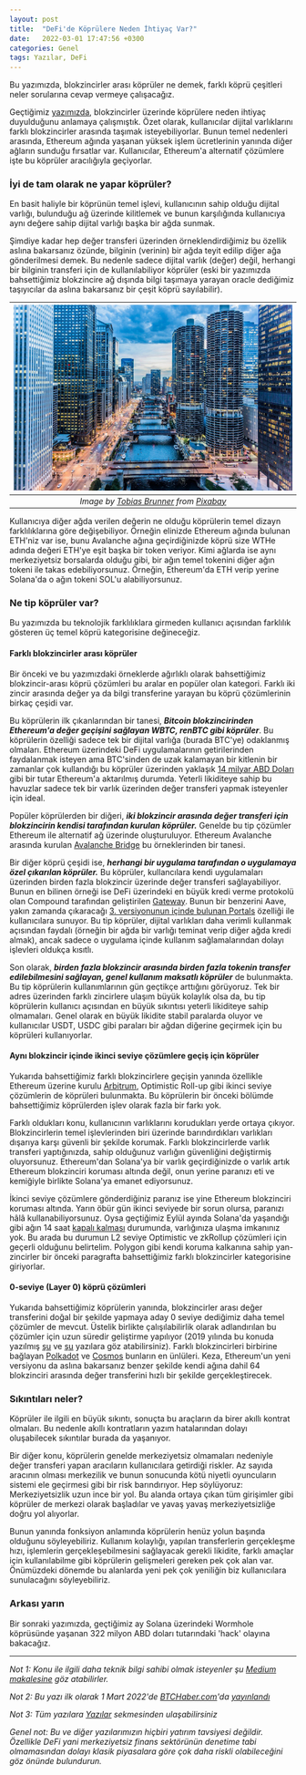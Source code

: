 ```yaml
---
layout: post
title:  "DeFi'de Köprülere Neden İhtiyaç Var?"
date:   2022-03-01 17:47:56 +0300
categories: Genel
tags: Yazılar, DeFi
---
```


Bu yazımızda, blokzincirler arası köprüler ne demek, farklı köprü çeşitleri neler sorularına cevap vermeye çalışacağız. 

Geçtiğimiz [yazımızda](/genel/2022/02/16/defi-de-koprulere-neden-ihtiyac-var.html), blokzincirler üzerinde köprülere neden ihtiyaç duyulduğunu anlamaya çalışmıştık. Özet olarak, kullanıcılar dijital varlıklarını farklı blokzincirler arasında taşımak isteyebiliyorlar. Bunun temel nedenleri arasında, Ethereum ağında yaşanan yüksek işlem ücretlerinin yanında diğer ağların sunduğu fırsatlar var.  Kullanıcılar, Ethereum'a alternatif çözümlere işte bu köprüler aracılığıyla geçiyorlar.

### İyi de tam olarak ne yapar köprüler?
En basit haliyle bir köprünün temel işlevi, kullanıcının sahip olduğu dijital varlığı, bulunduğu ağ üzerinde kilitlemek ve bunun karşılığında kullanıcıya aynı değere sahip dijital varlığı başka bir ağda sunmak. 

Şimdiye kadar hep değer transferi üzerinden örneklendirdiğimiz bu özellik aslına bakarsanız özünde, bilginin (verinin) bir ağda teyit edilip diğer ağa gönderilmesi demek. Bu nedenle sadece dijital varlık (değer) değil, herhangi bir bilginin transferi için de kullanılabiliyor köprüler (eski bir yazımızda bahsettiğimiz blokzincire ağ dışında bilgi taşımaya yarayan oracle dediğimiz taşıyıcılar da aslına bakarsanız bir çeşit köprü sayılabilir). 

| ![river_bridge](/assets/river-6175173_800.jpg)|
|:--:| 
| *Image by [Tobias Brunner](https://pixabay.com/users/tobiasbrunner-13708887) from [Pixabay](https://pixabay.com/)*|

Kullanıcıya diğer ağda verilen değerin ne olduğu köprülerin temel dizayn farklılıklarına göre değişebiliyor. Örneğin elinizde Ethereum ağında bulunan ETH'niz var ise, bunu Avalanche ağına geçirdiğinizde köprü size WTHe adında değeri ETH'ye eşit başka bir token veriyor. Kimi ağlarda ise aynı merkeziyetsiz borsalarda olduğu gibi, bir ağın temel tokenini diğer ağın tokeni ile takas edebiliyorsunuz. Örneğin, Ethereum'da ETH verip yerine Solana'da o ağın tokeni SOL'u alabiliyorsunuz.


### Ne tip köprüler var?

Bu yazımızda bu teknolojik farklılıklara girmeden kullanıcı açısından farklılık gösteren üç temel köprü kategorisine değineceğiz. 

#### Farklı blokzincirler arası köprüler
Bir önceki ve bu yazımızdaki örneklerde ağırlıklı olarak bahsettiğimiz blokzincir-arası köprü çözümleri bu aralar en popüler olan kategori. Farklı iki zincir arasında değer ya da bilgi transferine yarayan bu köprü çözümlerinin birkaç çeşidi var.

Bu köprülerin ilk çıkanlarından bir tanesi, ***Bitcoin blokzincirinden Ethereum'a değer geçişini sağlayan WBTC, renBTC gibi köprüler***. Bu köprülerin özelliği sadece tek bir dijital varlığa (burada BTC'ye) odaklanmış olmaları. Ethereum üzerindeki DeFi uygulamalarının getirilerinden faydalanmak isteyen ama BTC'sinden de uzak kalamayan bir kitlenin bir zamanlar çok kullandığı bu köprüler üzerinden yaklaşık [14 milyar ABD Doları](https://btconethereum.com/) gibi bir tutar Ethereum'a aktarılmış durumda. Yeterli likiditeye sahip bu havuzlar sadece tek bir varlık üzerinden değer transferi yapmak isteyenler için ideal. 

Popüler köprülerden bir diğeri, ***iki blokzincir arasında değer transferi için blokzincirin kendisi tarafından kurulan köprüler.*** Genelde bu tip çözümler Ethereum ile alternatif ağ üzerinde oluşturuluyor. Ethereum Avalanche arasında kurulan [Avalanche Bridge](https://bridge.avax.network/) bu örneklerinden bir tanesi. 

Bir diğer köprü çeşidi ise, ***herhangi bir uygulama tarafından o uygulamaya özel çıkarılan köprüler.*** Bu köprüler, kullancılara kendi uygulamaları üzerinden birden fazla blokzincir üzerinde değer transferi sağlayabiliyor. Bunun en bilinen örneği ise DeFi üzerindeki en büyük kredi verme protokolü olan Compound tarafından geliştirilen [Gateway](https://compound.cash/). Bunun bir benzerini Aave, yakın zamanda çıkaracağı [3. versiyonunun içinde bulunan Portals](https://docs.aave.com/developers/getting-started/v3-overview) özelliği ile kullanıcılara sunuyor.  Bu tip köprüler, dijital varlıkları daha verimli kullanmak açısından faydalı (örneğin bir ağda bir varlığı teminat verip diğer ağda kredi almak), ancak sadece o uygulama içinde kullanım sağlamalarından dolayı işlevleri oldukça kısıtlı. 

Son olarak, ***birden fazla blokzincir arasında birden fazla tokenin transfer edilebilmesini sağlayan, genel kullanım maksatlı köprüler*** de bulunmakta. Bu tip köprülerin kullanımlarının gün geçtikçe arttığını görüyoruz. Tek bir adres üzerinden farklı zincirlere ulaşım büyük kolaylık olsa da, bu tip köprülerin kullanıcı açısından en büyük sıkıntısı yeterli likiditeye sahip olmamaları. Genel olarak en büyük likidite stabil paralarda oluyor ve kullanıcılar USDT, USDC gibi paraları bir ağdan diğerine geçirmek için bu köprüleri kullanıyorlar. 

#### Aynı blokzincir içinde ikinci seviye çözümlere geçiş için köprüler
Yukarıda bahsettiğimiz farklı blokzincirlere geçişin yanında özellikle Ethereum üzerine kurulu [Arbitrum](https://bridge.arbitrum.io/), Optimistic Roll-up gibi ikinci seviye çözümlerin de köprüleri bulunmakta. Bu köprülerin bir önceki bölümde bahsettiğimiz köprülerden işlev olarak fazla bir farkı yok. 

Farklı oldukları konu, kullanıcının varlıklarını korudukları yerde ortaya çıkıyor. Blokzincirlerin temel işlevlerinden biri üzerinde barındırdıkları varlıkları dışarıya karşı güvenli bir şekilde korumak. Farklı blokzincirlerde varlık transferi yaptığınızda, sahip olduğunuz varlığın güvenliğini değiştirmiş oluyorsunuz. Ethereum'dan Solana'ya bir varlık geçirdiğinizde o varlık artık Ethereum blokzinciri koruması altında değil, onun yerine paranızı eti ve kemiğiyle birlikte Solana'ya emanet ediyorsunuz. 

İkinci seviye çözümlere gönderdiğiniz paranız ise yine Ethereum blokzinciri koruması altında. Yarın öbür gün ikinci seviyede bir sorun olursa, paranızı hâlâ kullanabiliyorsunuz. Oysa geçtiğimiz Eylül ayında Solana'da yaşandığı gibi ağın 14 saat [kapalı kalması](https://decrypt.co/81004/solana-back-online-following-downtime-network-restart) durumunda, varlığınıza ulaşma imkanınız yok. Bu arada bu durumun L2 seviye Optimistic ve zkRollup çözümleri için geçerli olduğunu belirtelim. Polygon gibi kendi koruma kalkanına sahip yan-zincirler bir önceki paragrafta bahsettiğimiz farklı blokzincirler kategorisine giriyorlar. 

####  0-seviye (Layer 0) köprü çözümleri
Yukarıda bahsettiğimiz köprülerin yanında, blokzincirler arası değer transferini doğal bir şekilde yapmaya aday 0 seviye dediğimiz daha temel çözümler de mevcut. Üstelik birlikte çalışılabilirlik olarak adlandırılan bu çözümler için uzun süredir geliştirme yapılıyor (2019 yılında bu konuda yazılmış [şu](https://medium.com/turansert/bir-blockchain-di%C4%9Feri-ile-konu%C5%9Fur-mu-180866895f83) ve [şu](https://medium.com/turansert/blockchainler-i%C3%A7in-b%C3%BCy%C3%BCmenin-yolu-kar%C5%9F%C4%B1l%C4%B1kl%C4%B1-konu%C5%9Fup-payla%C5%9Fmak-d1fe44cdd45c) yazılara göz atabilirsiniz). Farklı blokzincirleri birbirine bağlayan [Polkadot](https://polkadot.network/) ve [Cosmos](https://cosmos.network/) bunların en ünlüleri. Keza, Ethereum'un yeni versiyonu da aslına bakarsanız benzer şekilde kendi ağına dahil 64 blokzinciri arasında değer transferini hızlı bir şekilde gerçekleştirecek. 

### Sıkıntıları neler?
Köprüler ile ilgili en büyük sıkıntı, sonuçta bu araçların da birer akıllı kontrat olmaları. Bu nedenle akıllı kontratların yazım hatalarından dolayı oluşabilecek sıkıntılar burada da yaşanıyor. 

Bir diğer konu, köprülerin genelde merkeziyetsiz olmamaları nedeniyle değer transferi yapan aracıların kullanıcılara getirdiği riskler. Az sayıda aracının olması merkezilik ve bunun sonucunda kötü niyetli oyuncuların sistemi ele geçirmesi gibi bir risk barındırıyor. Hep söylüyoruz: Merkeziyetsizlik uzun ince bir yol. Bu alanda ortaya çıkan tüm girişimler gibi köprüler de merkezi olarak başladılar ve yavaş yavaş merkeziyetsizliğe doğru yol alıyorlar. 

Bunun yanında fonksiyon anlamında köprülerin henüz yolun başında olduğunu söyleyebiliriz. Kullanım kolaylığı, yapılan transferlerin gerçekleşme hızı, işlemlerin gerçekleşebilmesini sağlayacak gerekli likidite, farklı amaçlar için kullanılabilme gibi köprülerin gelişmeleri gereken pek çok alan var. Önümüzdeki dönemde bu alanlarda yeni pek çok yeniliğin biz kullanıcılara sunulacağını söyleyebiliriz.  

### Arkası yarın
Bir sonraki yazımızda, geçtiğimiz ay Solana üzerindeki Wormhole köprüsünde yaşanan 322 milyon ABD doları tutarındaki 'hack' olayına bakacağız. 

---

*Not 1: Konu ile ilgili daha teknik bilgi sahibi olmak isteyenler şu [Medium makalesine](https://medium.com/1kxnetwork/blockchain-bridges-5db6afac44f8) göz atabilirler.*

*Not 2: Bu yazı ilk olarak 1 Mart 2022'de [BTCHaber.com](https://www.btchaber.com/)'da [yayınlandı]()*

*Not 3: Tüm yazılara [Yazılar](/articles/) sekmesinden ulaşabilirsiniz*

*Genel not: Bu ve diğer yazılarımızın hiçbiri yatırım tavsiyesi değildir. Özellikle DeFi yani merkeziyetsiz finans sektörünün denetime tabi olmamasından dolayı klasik piyasalara göre çok daha riskli olabileceğini göz önünde bulundurun.*
